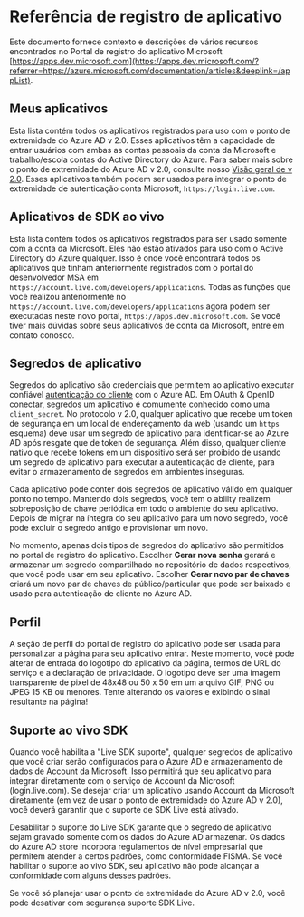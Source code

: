 <properties
    pageTitle="Tópicos de ajuda de Portal de registro de aplicativo | Microsoft Azure"
    description="Uma descrição de vários recursos no portal de registro do aplicativo da Microsoft."
    services="active-directory"
    documentationCenter=""
    authors="dstrockis"
    manager="mbaldwin"
    editor=""/>

<tags
    ms.service="active-directory"
    ms.workload="identity"
    ms.tgt_pltfrm="na"
    ms.devlang="na"
    ms.topic="article"
    ms.date="09/16/2016"
    ms.author="dastrock"/>

# <a name="app-registration-reference"></a>Referência de registro de aplicativo
Este documento fornece contexto e descrições de vários recursos encontrados no Portal de registro do aplicativo Microsoft [https://apps.dev.microsoft.com](https://apps.dev.microsoft.com/?referrer=https://azure.microsoft.com/documentation/articles&deeplink=/appList).

## <a name="my-applications"></a>Meus aplicativos
Esta lista contém todos os aplicativos registrados para uso com o ponto de extremidade do Azure AD v 2.0.  Esses aplicativos têm a capacidade de entrar usuários com ambas as contas pessoais da conta da Microsoft e trabalho/escola contas do Active Directory do Azure.  Para saber mais sobre o ponto de extremidade do Azure AD v 2.0, consulte nosso [Visão geral de v 2.0](active-directory-appmodel-v2-overview.md).  Esses aplicativos também podem ser usados para integrar o ponto de extremidade de autenticação conta Microsoft, `https://login.live.com`.

## <a name="live-sdk-applications"></a>Aplicativos de SDK ao vivo
Esta lista contém todos os aplicativos registrados para ser usado somente com a conta da Microsoft.  Eles não estão ativados para uso com o Active Directory do Azure qualquer.  Isso é onde você encontrará todos os aplicativos que tinham anteriormente registrados com o portal do desenvolvedor MSA em `https://account.live.com/developers/applications`.  Todas as funções que você realizou anteriormente no `https://account.live.com/developers/applications` agora podem ser executadas neste novo portal, `https://apps.dev.microsoft.com`.  Se você tiver mais dúvidas sobre seus aplicativos de conta da Microsoft, entre em contato conosco.

## <a name="application-secrets"></a>Segredos de aplicativo
Segredos do aplicativo são credenciais que permitem ao aplicativo executar confiável [autenticação do cliente](http://tools.ietf.org/html/rfc6749#section-2.3) com o Azure AD.  Em OAuth & OpenID conectar, segredos um aplicativo é comumente conhecido como uma `client_secret`.  No protocolo v 2.0, qualquer aplicativo que recebe um token de segurança em um local de endereçamento da web (usando um `https` esquema) deve usar um segredo de aplicativo para identificar-se ao Azure AD após resgate que de token de segurança.  Além disso, qualquer cliente nativo que recebe tokens em um dispositivo será ser proibido de usando um segredo de aplicativo para executar a autenticação de cliente, para evitar o armazenamento de segredos em ambientes inseguras.

Cada aplicativo pode conter dois segredos de aplicativo válido em qualquer ponto no tempo.  Mantendo dois segredos, você tem o ablilty realizem sobreposição de chave periódica em todo o ambiente do seu aplicativo.  Depois de migrar na íntegra do seu aplicativo para um novo segredo, você pode excluir o segredo antigo e provisionar um novo.

No momento, apenas dois tipos de segredos do aplicativo são permitidos no portal de registro do aplicativo.  Escolher **Gerar nova senha** gerará e armazenar um segredo compartilhado no repositório de dados respectivos, que você pode usar em seu aplicativo.  Escolher **Gerar novo par de chaves** criará um novo par de chaves de público/particular que pode ser baixado e usado para autenticação de cliente no Azure AD.

## <a name="profile"></a>Perfil
A seção de perfil do portal de registro do aplicativo pode ser usada para personalizar a página para seu aplicativo entrar.  Neste momento, você pode alterar de entrada do logotipo do aplicativo da página, termos de URL do serviço e a declaração de privacidade.  O logotipo deve ser uma imagem transparente de pixel de 48x48 ou 50 x 50 em um arquivo GIF, PNG ou JPEG 15 KB ou menores.  Tente alterando os valores e exibindo o sinal resultante na página!

## <a name="live-sdk-support"></a>Suporte ao vivo SDK
Quando você habilita a "Live SDK suporte", qualquer segredos de aplicativo que você criar serão configurados para o Azure AD e armazenamento de dados de Account da Microsoft.  Isso permitirá que seu aplicativo para integrar diretamente com o serviço de Account da Microsoft (login.live.com).  Se desejar criar um aplicativo usando Account da Microsoft diretamente (em vez de usar o ponto de extremidade do Azure AD v 2.0), você deverá garantir que o suporte de SDK Live está ativado.

Desabilitar o suporte do Live SDK garante que o segredo de aplicativo sejam gravado somente com os dados do Azure AD armazenar.  Os dados do Azure AD store incorpora regulamentos de nível empresarial que permitem atender a certos padrões, como conformidade FISMA.  Se você habilitar o suporte ao vivo SDK, seu aplicativo não pode alcançar a conformidade com alguns desses padrões.

Se você só planejar usar o ponto de extremidade do Azure AD v 2.0, você pode desativar com segurança suporte SDK Live.

